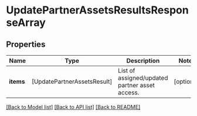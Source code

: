 # UpdatePartnerAssetsResultsResponseArray

## Properties
Name | Type | Description | Notes
------------ | ------------- | ------------- | -------------
**items** | [UpdatePartnerAssetsResult] | List of assigned/updated partner asset access. | [optional] 

[[Back to Model list]](../README.md#documentation-for-models) [[Back to API list]](../README.md#documentation-for-api-endpoints) [[Back to README]](../README.md)


